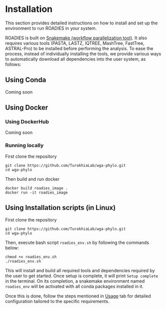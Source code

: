 # Installation

This section provides detailed instructions on how to install and set up the environment to run ROADIES in your system.

ROADIES is built on [Snakemake (workflow parallelization tool)](https://snakemake.readthedocs.io/en/stable/). It also requires various tools (PASTA, LASTZ, IQTREE, MashTree, FastTree, ASTRAL-Pro) to be installed before performing the analysis. To ease the process, instead of individually installing the tools, we provide various ways to automatically download all dependencies into the user system, as follows:

## Using Conda

Coming soon

## Using Docker

### Using DockerHub

Coming soon

### Running locally

First clone the repository

```
git clone https://github.com/TurakhiaLab/wga-phylo.git
cd wga-phylo
```

Then build and run docker

```
docker build roadies_image .
docker run -it roadies_image
```


## Using Installation scripts (in Linux)

First clone the repository

```
git clone https://github.com/TurakhiaLab/wga-phylo.git
cd wga-phylo
```
Then, execute bash script `roadies_env.sh` by following the commands below:

```
chmod +x roadies_env.sh
./roadies_env.sh
```
This will install and build all required tools and dependencies required by the user to get started. Once setup is complete, it will print `Setup complete` in the terminal. On its completion, a snakemake environment named `roadies_env` will be activated with all conda packages installed in it. 

Once this is done, follow the steps mentioned in [Usage](usage.md) tab for detailed configuration tailored to the specific requirements.
